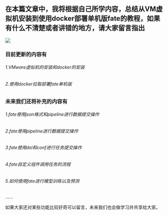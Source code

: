 ## 在本篇文章中，我将根据自己所学内容，总结从VM虚拟机安装到使用docker部署单机版fate的教程，如果有什么不清楚或者讲错的地方，请大家留言指出
<img src="https://cdn.jsdelivr.net/gh/sun0225SUN/sun0225SUN/assets/images/icon.png" /></div>
</div>

### 目前更新的内容有

###### 1.VMware虚拟机的安装和docker的安装

###### 2.使用docker拉取部署fate单机版

### 未来我们还将补充的内容有

###### 1.fate使用json格式和pipeline进行数据提交操作

###### 2.fate使用pipeline进行数据提交操作

###### 3.fate使用dsl和conf进行任务提交操作

###### 4.fate自定义组件调用任务的流程

###### 5.如何使用fate进行模型训练以及预测

......

如果大家还对某些功能比较好奇可以留言，未来我们也会做学习并共享给大家。
